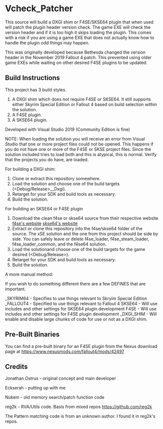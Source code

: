 # Vcheck_Patcher

This source will build a DXGI shim or F4SE/SKSE64 plugin that when used will patch the plugin header version check. The game EXE will check the version header and if it is too high it skips loading the plugin. This comes with a risk if you are using a game EXE that does not actually know how to handle the plugin odd things may happen.

This was originally developed because Bethesda changed the version header in the November 2019 Fallout 4 patch. This prevented using older game EXEs while waiting on other desired F4SE plugins to be updated.

## Build Instructions

This project has 3 build styles.
1) A DXGI shim which does not require F4SE or SKSE64. It still supports either Skyrim Special Edition or Fallout 4 based on build selection within the solution.
2) A F4SE plugin.
3) A SKSE64 plugin.

Developed with Visual Studio 2019 (Community Edition is fine)

NOTE: When loading the solution you will receive an error from Visual Studio that one or more project files could not be opened. This happens if you do not have one or more of the F4SE or SKSE project files. Since the solution included tries to load both and this is atypical, this is normal. Verify that the projects you do have, are loaded.

For building a DXGI shim:
1) Clone or extract this repository somewhere.
2) Load the solution and choose one of the build targets (<Debug/Release>_<game>_Dxgi).
3) Retarget for your SDK and build tools as necessary.
4) Build the solution.

For building an SKSE64 or F4SE plugin

1) Download the clean f4se or skse64 source from their respective website [f4se's website](http://f4se.silverlock.org/) [skse64's website](http://skse.silverlock.org/)
2) Extract or clone this repository into the f4se/skse64 folder of the source. The xSE solution and the one from this project should be side by side. You can safely leave or delete f4se_loader, f4se_steam_loader, f4se_loader_common, and the f4se64 solution.
3) Load the solutionand choose one of the build targets for the game desired (<Debug/Release>_<game>_<xSE>).
4) Retarget for your SDK and build tools as necessary.
5) Build the solution.

A more manual method:

If you wish to do something different there are a few DEFINES that are important.

_SKYRIM64  -  Specifies to use things relevant to Skryim Special Edition
_FALLOUT4  -  Specified to use things relevant to Fallout 4
SKSE64     -  Will use includes and other settings for SKSE64 plugin development
F4SE       -  Will use includes and other settings for F4SE plugin development
_DXGI_SHIM -  Will enable and disable large chunks of code for use or not as a DXGI shim.

## Pre-Built Binaries

You can find a pre-built binary for an F4SE plugin from the Nexus download page at https://www.nexusmods.com/fallout4/mods/42497

## Credits

Jonathan Ostrus - original concept and main developer

Eckserah - putting up with me

Nukem - old memory search/patch function code

reg2k - RVA/Utils code. Basis from mixed repos https://github.com/reg2k

The Pattern matching code is from an unknown author. I found it in reg2k's repos.